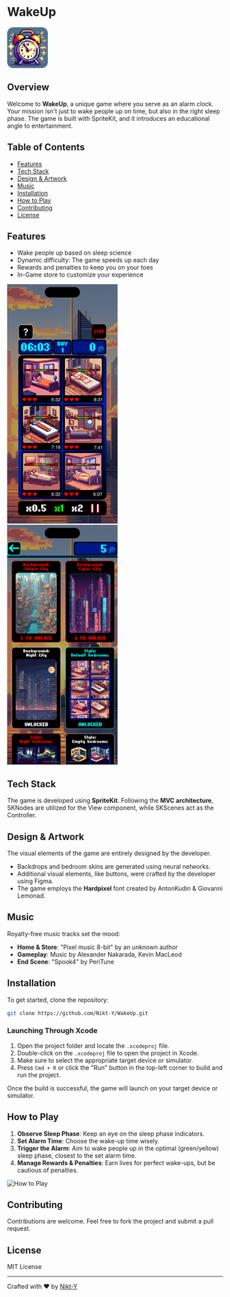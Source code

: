 # WakeUp

<img src="/ReadMeFiles/logo.png" width="95" height="95">

## Overview

Welcome to **WakeUp**, a unique game where you serve as an alarm clock. Your mission isn't just to wake people up on time, but also in the right sleep phase. The game is built with SpriteKit, and it introduces an educational angle to entertainment.

## Table of Contents

- [Features](#features)
- [Tech Stack](#tech-stack)
- [Design & Artwork](#design--artwork)
- [Music](#music)
- [Installation](#installation)
- [How to Play](#how-to-play)
- [Contributing](#contributing)
- [License](#license)

## Features

- Wake people up based on sleep science
- Dynamic difficulty: The game speeds up each day
- Rewards and penalties to keep you on your toes
- In-Game store to customize your experience

![Main Gameplay](/ReadMeFiles/gameplay-screenshot.png) ![Shop](/ReadMeFiles/shop-screenshot.png)

## Tech Stack

The game is developed using **SpriteKit**. Following the **MVC architecture**, SKNodes are utilized for the View component, while SKScenes act as the Controller.

## Design & Artwork

The visual elements of the game are entirely designed by the developer. 
- Backdrops and bedroom skins are generated using neural networks.
- Additional visual elements, like buttons, were crafted by the developer using Figma.
- The game employs the **Hardpixel** font created by AntonKudin & Giovanni Lemonad.

## Music

Royalty-free music tracks set the mood:
- **Home & Store**: "Pixel music 8-bit" by an unknown author
- **Gameplay**: Music by Alexander Nakarada, Kevin MacLeod
- **End Scene**: "Spook4" by PeriTune

## Installation

To get started, clone the repository:
```bash
git clone https://github.com/Nikt-Y/WakeUp.git
```
### Launching Through Xcode

1. Open the project folder and locate the `.xcodeproj` file.
2. Double-click on the `.xcodeproj` file to open the project in Xcode.
3. Make sure to select the appropriate target device or simulator.
4. Press `Cmd + R` or click the "Run" button in the top-left corner to build and run the project.

Once the build is successful, the game will launch on your target device or simulator.

## How to Play

1. **Observe Sleep Phase**: Keep an eye on the sleep phase indicators.
2. **Set Alarm Time**: Choose the wake-up time wisely.
3. **Trigger the Alarm**: Aim to wake people up in the optimal (green/yellow) sleep phase, closest to the set alarm time.
4. **Manage Rewards & Penalties**: Earn lives for perfect wake-ups, but be cautious of penalties.

![How to Play](/ReadMeFiles/how-to-play-gif.gif)

## Contributing

Contributions are welcome. Feel free to fork the project and submit a pull request.

## License

MIT License

---

Crafted with :heart: by [Nikt-Y](https://github.com/Nikt-Y)
